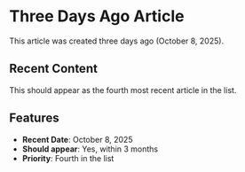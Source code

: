 # Three Days Ago Article

This article was created three days ago (October 8, 2025).

## Recent Content

This should appear as the fourth most recent article in the list.

## Features

- **Recent Date**: October 8, 2025
- **Should appear**: Yes, within 3 months
- **Priority**: Fourth in the list

